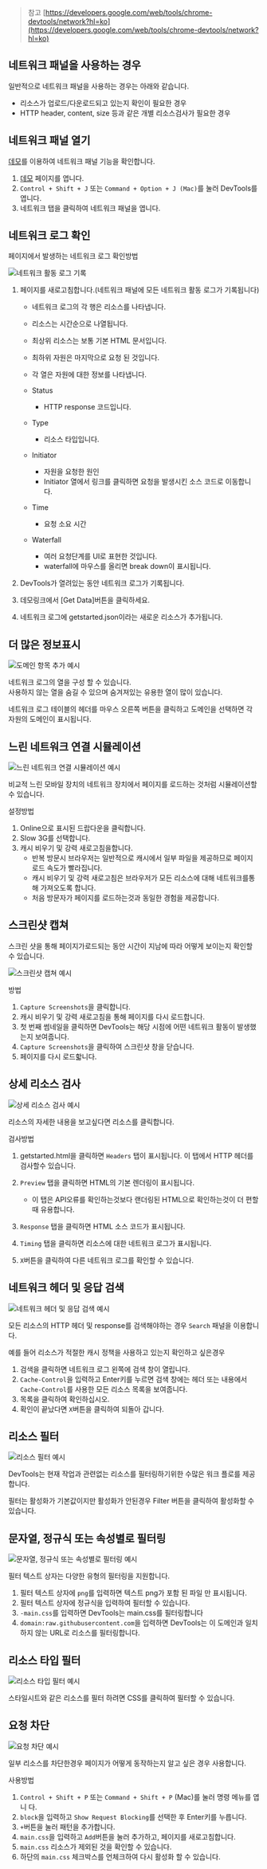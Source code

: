 > 참고
> [https://developers.google.com/web/tools/chrome-devtools/network?hl=ko](https://developers.google.com/web/tools/chrome-devtools/network?hl=ko)

## 네트워크 패널을 사용하는 경우

일반적으로 네트워크 패널을 사용하는 경우는 아래와 같습니다.

- 리소스가 업로드/다운로드되고 있는지 확인이 필요한 경우
- HTTP header, content, size 등과 같은 개별 리소스검사가 필요한 경우

## 네트워크 패널 열기

[데모](https://devtools.glitch.me/network/getstarted.html)를 이용하여 네트워크 패널 기능을 확인합니다.

1. [데모](https://devtools.glitch.me/network/getstarted.html) 페이지를 엽니다.
1. `Control + Shift + J` 또는 `Command + Option + J (Mac)`를 눌러 DevTools를 엽니다.
1. 네트워크 탭을 클릭하여 네트워크 패널을 엽니다.

## 네트워크 로그 확인

페이지에서 발생하는 네트워크 로그 확인방법

<img src="/assets/images/chrome-devtools-network/log.png" alt="네트워크 활동 로그 기록" style="max-width:800px" />

1. 페이지를 새로고침합니다.(네트워크 패널에 모든 네트워크 활동 로그가 기록됩니다)

   - 네트워크 로그의 각 행은 리소스를 나타냅니다.
   - 리소스는 시간순으로 나열됩니다.
   - 최상위 리소스는 보통 기본 HTML 문서입니다.
   - 최하위 자원은 마지막으로 요청 된 것입니다.

   - 각 열은 자원에 대한 정보를 나타냅니다.

   - Status
     - HTTP response 코드입니다.
   - Type
     - 리소스 타입입니다.
   - Initiator
     - 자원을 요청한 원인
     - Initiator 열에서 링크를 클릭하면 요청을 발생시킨 소스 코드로 이동합니다.
   - Time
     - 요청 소요 시간
   - Waterfall
     - 여러 요청단계를 UI로 표현한 것입니다.
     - waterfall에 마우스를 올리면 break down이 표시됩니다.

1. DevTools가 열려있는 동안 네트워크 로그가 기록됩니다.
1. 데모링크에서 [Get Data]버튼을 클릭하세요.
1. 네트워크 로그에 getstarted.json이라는 새로운 리소스가 추가됩니다.

## 더 많은 정보표시

<img src="/assets/images/chrome-devtools-network/domain.png" alt="도메인 항목 추가 예시" style="max-width: 800px;" />

네트워크 로그의 열을 구성 할 수 있습니다.<br />
사용하지 않는 열을 숨길 수 있으며 숨겨져있는 유용한 열이 많이 있습니다.

네트워크 로그 테이블의 헤더를 마우스 오른쪽 버튼을 클릭하고 도메인을 선택하면 각 자원의 도메인이 표시됩니다.

## 느린 네트워크 연결 시뮬레이션

<img src="/assets/images/chrome-devtools-network/slow3g.png" alt="느린 네트워크 연결 시뮬레이션 예시" style="max-width: 800px;" />

비교적 느린 모바일 장치의 네트워크 장치에서 페이지를 로드하는 것처럼 시뮬레이션할 수 있습니다.

설정방법

1. Online으로 표시된 드랍다운을 클릭합니다.
1. Slow 3G를 선택합니다.
1. 캐시 비우기 및 강력 새로고침을합니다.
   - 반복 방문시 브라우저는 일반적으로 캐시에서 일부 파일을 제공하므로 페이지로드 속도가 빨라집니다.
   - 캐시 비우기 및 강력 새로고침은 브라우저가 모든 리소스에 대해 네트워크를통해 가져오도록 합니다.
   - 처음 방문자가 페이지를 로드하는것과 동일한 경험을 제공합니다.

## 스크린샷 캡쳐

스크린 샷을 통해 페이지가로드되는 동안 시간이 지남에 따라 어떻게 보이는지 확인할 수 있습니다.

<img src="/assets/images/chrome-devtools-network/allscreenshots.png" alt="스크린샷 캡쳐 예시" style="max-width:800px;" />

방법

1. `Capture Screenshots`을 클릭합니다.
1. 캐시 비우기 및 강력 새로고침을 통해 페이지를 다시 로드합니다.
1. 첫 번째 썸네일을 클릭하면 DevTools는 해당 시점에 어떤 네트워크 활동이 발생했는지 보여줍니다.
1. `Capture Screenshots`을 클릭하여 스크린샷 창을 닫습니다.
1. 페이지를 다시 로드핣니다.

## 상세 리소스 검사

<img src="/assets/images/chrome-devtools-network/headers.png" alt="상세 리소스 검사 예시" style="max-width:800px;" />

리소스의 자세한 내용을 보고싶다면 리소스를 클릭합니다.

검사방법

1. getstarted.html을 클릭하면 `Headers` 탭이 표시됩니다. 이 탭에서 HTTP 헤더를 검사할수 있습니다.
1. `Preview` 탭을 클릭하면 HTML의 기본 렌더링이 표시됩니다.

   - 이 탭은 API오류를 확인하는것보다 랜더링된 HTML으로 확인하는것이 더 편할때 유용합니다.

1. `Response` 탭을 클릭하면 HTML 소스 코드가 표시됩니다.
1. `Timing` 탭을 클릭하면 리소스에 대한 네트워크 로그가 표시됩니다.
1. `X`버튼을 클릭하여 다른 네트워크 로그를 확인할 수 있습니다.

## 네트워크 헤더 및 응답 검색

<img src="/assets/images/chrome-devtools-network/cache.png" alt="네트워크 헤더 및 응답 검색 예시" style="max-width:800px;" />

모든 리소스의 HTTP 헤더 및 response를 검색해야하는 경우 `Search` 패널을 이용합니다.

예를 들어 리소스가 적절한 캐시 정책을 사용하고 있는지 확인하고 싶은경우

1. 검색을 클릭하면 네트워크 로그 왼쪽에 검색 창이 열립니다.
1. `Cache-Control`을 입력하고 Enter키를 누르면 검색 창에는 헤더 또는 내용에서 `Cache-Control`를 사용한 모든 리소스 목록을 보여줍니다.
1. 목록을 클릭하여 확인하십시오.
1. 확인이 끝났다면 `X`버튼을 클릭하여 되돌아 갑니다.

## 리소스 필터

<img src="/assets/images/chrome-devtools-network/filters.png" alt="리소스 필터 예시" style="max-width:800px;" />

DevTools는 현재 작업과 관련없는 리소스를 필터링하기위한 수많은 워크 플로를 제공합니다.

필터는 활성화가 기본값이지만 활성화가 안된경우 Filter 버튼을 클릭하여 활성화할 수 있습니다.

## 문자열, 정규식 또는 속성별로 필터링

<img src="/assets/images/chrome-devtools-network/png.png" alt="문자열, 정규식 또는 속성별로 필터링 예시" style="max-width:800px;" />

필터 텍스트 상자는 다양한 유형의 필터링을 지원합니다.

1. 필터 텍스트 상자에 `png`를 입력하면 텍스트 png가 포함 된 파일 만 표시됩니다.
1. 필터 텍스트 상자에 정규식을 입력하여 필터할 수 있습니다.
1. `-main.css`를 입력하면 DevTools는 main.css를 필터링합니다
1. `domain:raw.githubusercontent.com`을 입력하면 DevTools는 이 도메인과 일치하지 않는 URL로 리소스를 필터링합니다.

## 리소스 타입 필터

<img src="/assets/images/chrome-devtools-network/css.png" alt="리소스 타입 필터 예시" style="max-width:800px;" />

스타일시트와 같은 리소스를 필터 하려면 CSS를 클릭하여 필터할 수 있습니다.

## 요청 차단

<img src="/assets/images/chrome-devtools-network/blockedstyles.png" alt="요청 차단 예시" style="max-width:800px;" />

일부 리소스를 차단한경우 페이지가 어떻게 동작하는지 알고 싶은 경우 사용합니다.

사용방법

1. `Control + Shift + P` 또는 `Command + Shift + P` (Mac)를 눌러 명령 메뉴를 엽니 다.
1. `block`을 입력하고 `Show Request Blocking`를 선택한 후 Enter키를 누릅니다.
1. `+`버튼을 눌러 패턴을 추가합니다.
1. `main.css`을 입력하고 `Add`버튼을 눌러 추가하고, 페이지를 새로고침합니다.
1. `main.css` 리소스가 제외된 것을 확인할 수 있습니다.
1. 하단의 `main.css` 체크박스를 언체크하여 다시 활성화 할 수 있습니다.
